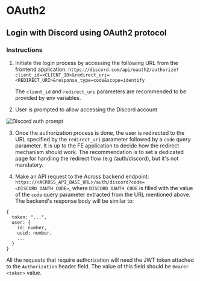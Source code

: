 # OAuth2

## Login with Discord using OAuth2 protocol

### Instructions

1. Initiate the login process by accessing the following URL from the frontend application: 
`https://discord.com/api/oauth2/authorize?client_id=<CLIENT_ID>&redirect_uri=<REDIRECT_URI>&response_type=code&scope=identify`

    The `client_id` and `redirect_uri` parameters are recommended to be provided by env variables.

2. User is prompted to allow accessing the Discord account 

![Discord auth prompt](https://discordjs.guide/assets/authorize-app-page.ac905253.png)

3. Once the authorization process is done, the user is redirected to the URL specified by the `redirect_uri` parameter followed by a `code` query parameter. It is up to the FE application to decide how the redirect mechanism should work. The recommendation is to set a dedicated page for handling the redirect flow (e.g /auth/discord), but it's not mandatory.

4. Make an API request to the Across backend endpoint: `https://<ACROSS_API_BASE_URL>/auth/discord?code=<DISCORD_OAUTH_CODE>`, where `DISCORD_OAUTH_CODE` is filled with the value of the `code` query parameter extracted from the URL mentioned above. The backend's response body will be similar to:

```
{
  token: "...",
  user: {
    id: number,
    uuid: number,
    ...
  }
}
```

All the requests that require authorization will need the JWT token attached to the `Authorization` header field. The value of this field should be `Bearer <token>` value.
